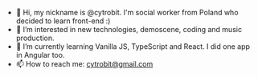 - 👋 Hi, my nickname is @cytrobit. I'm social worker from Poland who decided to learn front-end :)
- 👀 I’m interested in new technologies, demoscene, coding and music production.
- 🌱 I’m currently learning Vanilla JS, TypeScript and React. I did one app in Angular too.
- 📫 How to reach me: cytrobit@gmail.com

<!---
cytrobit/cytrobit is a ✨ special ✨ repository because its `README.md` (this file) appears on your GitHub profile.
You can click the Preview link to take a look at your changes.
--->
